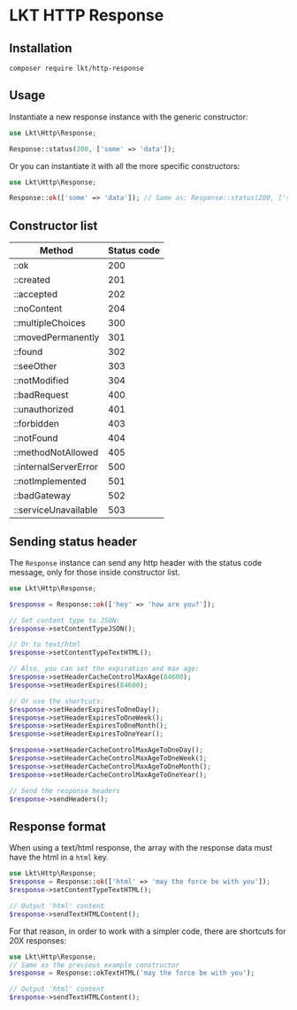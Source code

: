 # LKT HTTP Response

## Installation

```shell
composer require lkt/http-response
```

## Usage

Instantiate a new response instance with the generic constructor:

```php
use Lkt\Http\Response;

Response::status(200, ['some' => 'data']);
```

Or you can instantiate it with all the more specific constructors:

```php
use Lkt\Http\Response;

Response::ok(['some' => 'data']); // Same as: Response::status(200, ['some' => 'data']);
```

## Constructor list

| Method                | Status code |
|-----------------------|-------------|
| ::ok                  | 200         |
| ::created             | 201         |
| ::accepted            | 202         |
| ::noContent           | 204         |
| ::multipleChoices     | 300         |
| ::movedPermanently    | 301         |
| ::found               | 302         |
| ::seeOther            | 303         |
| ::notModified         | 304         |
| ::badRequest          | 400         |
| ::unauthorized        | 401         |
| ::forbidden           | 403         |
| ::notFound            | 404         |
| ::methodNotAllowed    | 405         |
| ::internalServerError | 500         |
| ::notImplemented      | 501         |
| ::badGateway          | 502         |
| ::serviceUnavailable  | 503         |

## Sending status header

The `Response` instance can send any http header with the status code message, only for those inside constructor list.

```php
use Lkt\Http\Response;

$response = Response::ok(['hey' => 'how are you?']);

// Set content type to JSON:
$response->setContentTypeJSON();

// Or to text/html
$response->setContentTypeTextHTML();

// Also, you can set the expiration and max age:
$response->setHeaderCacheControlMaxAge(84600);
$response->setHeaderExpires(84600);

// Or use the shortcuts:
$response->setHeaderExpiresToOneDay();
$response->setHeaderExpiresToOneWeek();
$response->setHeaderExpiresToOneMonth();
$response->setHeaderExpiresToOneYear();

$response->setHeaderCacheControlMaxAgeToOneDay();
$response->setHeaderCacheControlMaxAgeToOneWeek();
$response->setHeaderCacheControlMaxAgeToOneMonth();
$response->setHeaderCacheControlMaxAgeToOneYear();

// Send the response headers
$response->sendHeaders(); 
```

## Response format

When using a text/html response, the array with the response data must have the html in a `html` key.

```php
use Lkt\Http\Response;
$response = Response::ok(['html' => 'may the force be with you']);
$response->setContentTypeTextHTML();

// Output 'html' content
$response->sendTextHTMLContent();
```

For that reason, in order to work with a simpler code, there are shortcuts for 20X responses:
```php
use Lkt\Http\Response;
// Same as the previous example constructor
$response = Response::okTextHTML('may the force be with you');

// Output 'html' content
$response->sendTextHTMLContent();
```